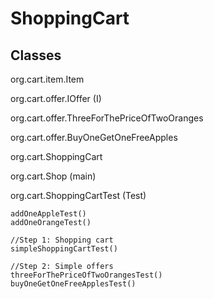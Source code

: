 # ShoppingCart

Classes
-------------------------------------------
org.cart.item.Item

org.cart.offer.IOffer (I)

org.cart.offer.ThreeForThePriceOfTwoOranges

org.cart.offer.BuyOneGetOneFreeApples

org.cart.ShoppingCart

org.cart.Shop (main)

org.cart.ShoppingCartTest (Test)

    addOneAppleTest()
    addOneOrangeTest()
    
    //Step 1: Shopping cart    
    simpleShoppingCartTest() 

    //Step 2: Simple offers
    threeForThePriceOfTwoOrangesTest()
    buyOneGetOneFreeApplesTest()

